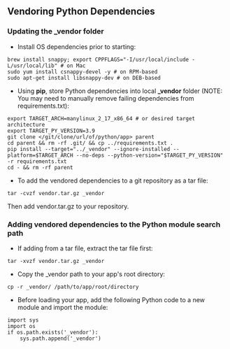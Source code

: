 ## Vendoring Python Dependencies

### Updating the _vendor folder
* Install OS dependencies prior to starting:
```
brew install snappy; export CPPFLAGS="-I/usr/local/include -L/usr/local/lib" # on Mac
sudo yum install csnappy-devel -y # on RPM-based
sudo apt-get install libsnappy-dev # on DEB-based
```

* Using **pip**, store Python dependencies into local **_vendor** folder 
(NOTE: You may need to manually remove failing dependencies from requirements.txt):
```
export TARGET_ARCH=manylinux_2_17_x86_64 # or desired target architecture
export TARGET_PY_VERSION=3.9
git clone </git/clone/url/of/python/app> parent
cd parent && rm -rf .git/ && cp ../requirements.txt . 
pip install --target="../_vendor" --ignore-installed --platform=$TARGET_ARCH --no-deps --python-version="$TARGET_PY_VERSION" -r requirements.txt
cd - && rm -rf parent
```

* To add the vendored dependencies to a git repository as a tar file:
```
tar -cvzf vendor.tar.gz _vendor
```
Then add vendor.tar.gz to your repository.

### Adding vendored dependencies to the Python module search path
* If adding from a tar file, extract the tar file first:
```
tar -xvzf vendor.tar.gz _vendor
```

* Copy the _vendor path to your app's root directory:
```
cp -r _vendor/ /path/to/app/root/directory 
```
* Before loading your app, add the following Python code to a new module and import the module:
```
import sys
import os
if os.path.exists('_vendor'):
    sys.path.append('_vendor') 
```